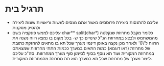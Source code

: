 # תרגיל בית
* עליכם להתנסות ביצירת פרוססים כאשר אתם מנסים לעשות וריאציות שונות ליצירה ולהסיק מסקנות
* עליכם לממש פונקציה בשם char** split(char*) כלומר מקבל מחרוזת שנקלטה מהמשתמש ולבצע במחרוזת הנ"ל שינויים כך ש- בכל מקום בו נמצא רווח נשנה את הרווח ל'\0' ולאחר מכן נקצה באופן דינמי מערך שכל תא בו מתאים להחזקת כתובת של מחרוזת (ראו דוגמא) כמות התאים במערך ככמות התתי מחרוזות שמצאתם במחרוזת המקורית ועוד תא נוסף בסוף לסימון סוף מערך המחרוזות.
סה"כ עליכם ליצור מערך של מחרוזות שכל תא במערך הוא תת מחרוזת מהמחרוזת המקורית.